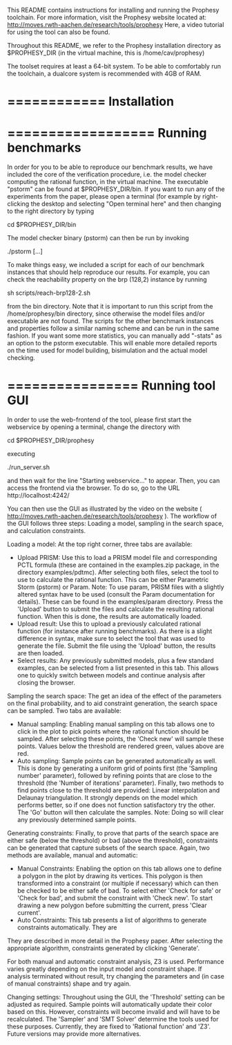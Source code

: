 This README contains instructions for installing and running the Prophesy toolchain. For more information, visit the Prophesy website located at:
http://moves.rwth-aachen.de/research/tools/prophesy
Here, a video tutorial for using the tool can also be found.

Throughout this README, we refer to the Prophesy installation directory as
$PROPHESY_DIR (in the virtual machine, this is /home/cav/prophesy)

The toolset requires at least a 64-bit system. To be able to comfortably run the toolchain, a dualcore system is recommended with 4GB of RAM.

============
Installation
============

==================
Running benchmarks
==================
In order for you to be able to reproduce our benchmark results, we have included the core of the verification procedure, i.e. the model checker computing the rational function, in the virtual machine. The executable "pstorm" can be found at $PROPHESY_DIR/bin. If you want to run any of the experiments from the paper, please open a terminal (for example by right-clicking the desktop and selecting "Open terminal here" and then changing to the right directory by typing

cd $PROPHESY_DIR/bin

The model checker binary (pstorm) can then be run by invoking

./pstorm [...]

To make things easy, we included a script for each of our benchmark instances that should help reproduce our results. For example, you can check the reachability property on the brp (128,2) instance by running

sh scripts/reach-brp128-2.sh

from the bin directory. Note that it is important to run this script from the /home/prophesy/bin directory, since otherwise the model files and/or executable are not found. The scripts for the other benchmark instances and properties follow a similar naming scheme and can be run in the same fashion. If you want some more statistics, you can manually add "-stats" as an option to the pstorm executable. This will enable more detailed reports on the time used for model building, bisimulation and the actual model checking.

================
Running tool GUI
================
In order to use the web-frontend of the tool, please first start the webservice by opening a terminal, change the directory with

cd $PROPHESY_DIR/prophesy

executing

./run_server.sh

and then wait for the line "Starting webservice..." to appear. Then, you can access the frontend via the browser. To do so, go to the URL
http://localhost:4242/

You can then use the GUI as illustrated by the video on the website ( http://moves.rwth-aachen.de/research/tools/prophesy ). The workflow of the GUI follows three steps: Loading a model, sampling in the search space, and calculation constraints.

Loading a model:
At the top right corner, three tabs are available:
* Upload PRISM: Use this to load a PRISM model file and corresponding PCTL formula (these are contained in the examples.zip package, in the directory examples/pdtmc). After selecting both files, select the tool to use to calculate the rational function. This can be either Parametric Storm (pstorm) or Param. Note: To use param, PRISM files with a slightly altered syntax have to be used (consult the Param documentation for details). These can be found in the examples/param directory.
Press the 'Upload' button to submit the files and calculate the resulting rational function. When this is done, the results are automatically loaded.
* Upload result: Use this to upload a previously calculated rational function (for instance after running benchmarks). As there is a slight difference in syntax, make sure to select the tool that was used to generate the file. Submit the file using the 'Upload' button, the results are then loaded.
* Select results: Any previously submitted models, plus a few standard examples, can be selected from a list presented in this tab. This allows one to quickly switch between models and continue analysis after closing the browser.

Sampling the search space:
The get an idea of the effect of the parameters on the final probability, and to aid constraint generation, the search space can be sampled. Two tabs are available:
* Manual sampling: Enabling manual sampling on this tab allows one to click in the plot to pick points where the rational function should be sampled. After selecting these points, the 'Check new' will sample these points. Values below the threshold are rendered green, values above are red.
* Auto sampling: Sample points can be generated automatically as well. This is done by generating a uniform grid of points first (the 'Sampling number' parameter), followed by refining points that are close to the threshold (the 'Number of iterations' parameter). Finally, two methods to find points close to the threshold are provided: Linear interpolation and Delaunay triangulation. It strongly depends on the model which performs better, so if one does not function satisfactory try the other. The 'Go' button will then calculate the samples. Note: Doing so will clear any previously determined sample points.

Generating constraints:
Finally, to prove that parts of the search space are either safe (below the threshold) or bad (above the threshold), constraints can be generated that capture subsets of the search space. Again, two methods are available, manual and automatic:
* Manual Constraints: Enabling the option on this tab allows one to define a polygon in the plot by drawing its vertices. This polygon is then transformed into a constraint (or multiple if necessary) which can then be checked to be either safe of bad. To select either 'Check for safe' or 'Check for bad', and submit the constraint with 'Check new'. To start drawing a new polygon before submitting the current, press 'Clear current'.
* Auto Constraints: This tab presents a list of algorithms to generate constraints automatically. They are

They are described in more detail in the Prophesy paper. After selecting the appropriate algorithm, constraints generated by clicking 'Generate'.

For both manual and automatic constraint analysis, Z3 is used. Performance varies greatly depending on the input model and constraint shape. If analysis terminated without result, try changing the parameters and (in case of manual constraints) shape and try again.

Changing settings:
Throughout using the GUI, the 'Threshold' setting can be adjusted as required. Sample points will automatically update their color based on this. However, constraints will become invalid and will have to be recalculated.
The 'Sampler' and 'SMT Solver' determine the tools used for these purposes. Currently, they are fixed to 'Rational function' and 'Z3'. Future versions may provide more alternatives.
